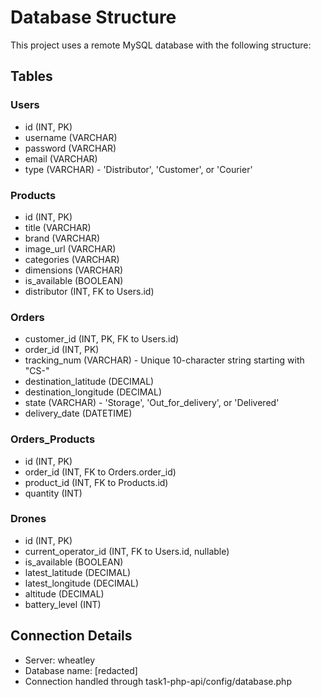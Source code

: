 # Database Structure

This project uses a remote MySQL database with the following structure:

## Tables

### Users
- id (INT, PK)
- username (VARCHAR)
- password (VARCHAR)
- email (VARCHAR)
- type (VARCHAR) - 'Distributor', 'Customer', or 'Courier'

### Products
- id (INT, PK)
- title (VARCHAR)
- brand (VARCHAR)
- image_url (VARCHAR)
- categories (VARCHAR)
- dimensions (VARCHAR)
- is_available (BOOLEAN)
- distributor (INT, FK to Users.id)

### Orders
- customer_id (INT, PK, FK to Users.id)
- order_id (INT, PK)
- tracking_num (VARCHAR) - Unique 10-character string starting with "CS-"
- destination_latitude (DECIMAL)
- destination_longitude (DECIMAL)
- state (VARCHAR) - 'Storage', 'Out_for_delivery', or 'Delivered'
- delivery_date (DATETIME)

### Orders_Products
- id (INT, PK)
- order_id (INT, FK to Orders.order_id)
- product_id (INT, FK to Products.id)
- quantity (INT)

### Drones
- id (INT, PK)
- current_operator_id (INT, FK to Users.id, nullable)
- is_available (BOOLEAN)
- latest_latitude (DECIMAL)
- latest_longitude (DECIMAL)
- altitude (DECIMAL)
- battery_level (INT)

## Connection Details
- Server: wheatley
- Database name: [redacted]
- Connection handled through task1-php-api/config/database.php